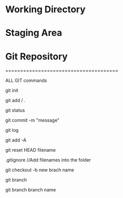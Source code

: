 # Working Directory

# Staging Area

# Git Repository

======================================

ALL GIT commands 

git init

git add <file name> / .

git status

git commit -m "message"

git log

git add -A 

git  reset HEAD filename

.gitignore 
//Add filenames into the folder

git checkout -b new brach name

git branch

git branch branch name
